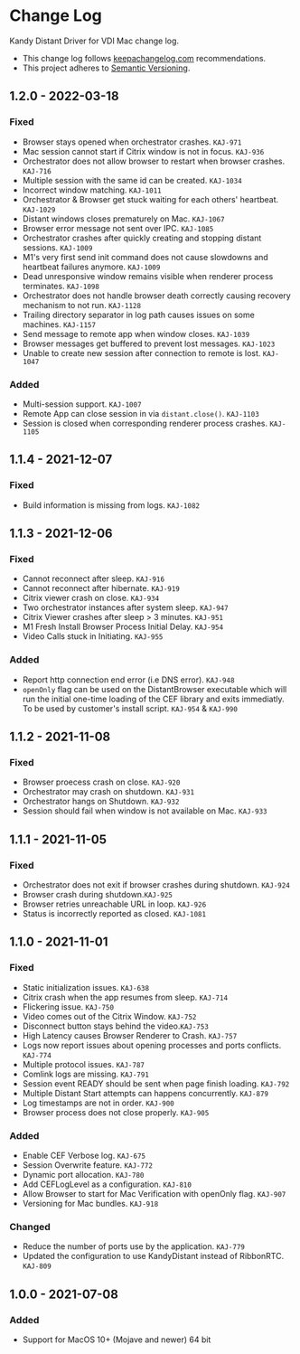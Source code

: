 # Change Log

Kandy Distant Driver for VDI Mac change log.

- This change log follows [keepachangelog.com](http://keepachangelog.com/) recommendations.
- This project adheres to [Semantic Versioning](http://semver.org/).

## 1.2.0 - 2022-03-18

### Fixed
- Browser stays opened when orchestrator crashes. `KAJ-971`
- Mac session cannot start if Citrix window is not in focus. `KAJ-936`
- Orchestrator does not allow browser to restart when browser crashes. `KAJ-716`
- Multiple session with the same id can be created. `KAJ-1034`
- Incorrect window matching. `KAJ-1011`
- Orchestrator & Browser get stuck waiting for each others' heartbeat. `KAJ-1029`
- Distant windows closes prematurely on Mac. `KAJ-1067`
- Browser error message not sent over IPC. `KAJ-1085`
- Orchestrator crashes after quickly creating and stopping distant sessions. `KAJ-1009`
- M1's very first send init command does not cause slowdowns and heartbeat failures anymore. `KAJ-1009`
- Dead unresponsive window remains visible when renderer process terminates. `KAJ-1098`
- Orchestrator does not handle browser death correctly causing recovery mechanism to not run. `KAJ-1128`
- Trailing directory separator in log path causes issues on some machines. `KAJ-1157`
- Send message to remote app when window closes. `KAJ-1039`
- Browser messages get buffered to prevent lost messages. `KAJ-1023`
- Unable to create new session after connection to remote is lost. `KAJ-1047`

### Added
- Multi-session support. `KAJ-1007`
- Remote App can close session in via `distant.close()`. `KAJ-1103`
- Session is closed when corresponding renderer process crashes. `KAJ-1105`

## 1.1.4 - 2021-12-07

### Fixed

- Build information is missing from logs. `KAJ-1082`

## 1.1.3 - 2021-12-06

### Fixed

- Cannot reconnect after sleep. `KAJ-916`
- Cannot reconnect after hibernate. `KAJ-919`
- Citrix viewer crash on close. `KAJ-934`
- Two orchestrator instances after system sleep. `KAJ-947`
- Citrix Viewer crashes after sleep > 3 minutes. `KAJ-951`
- M1 Fresh Install Browser Process Initial Delay. `KAJ-954`
- Video Calls stuck in Initiating. `KAJ-955`

### Added

- Report http connection end error (i.e DNS error). `KAJ-948`
- `openOnly` flag can be used on the DistantBrowser executable which will run the initial one-time loading of the CEF library and exits immediatly. To be used by customer's install script. `KAJ-954` & `KAJ-990`

## 1.1.2 - 2021-11-08

### Fixed

- Browser proecess crash on close. `KAJ-920`
- Orchestrator may crash on shutdown. `KAJ-931`
- Orchestrator hangs on Shutdown. `KAJ-932`
- Session should fail when window is not available on Mac. `KAJ-933`

## 1.1.1 - 2021-11-05

### Fixed

- Orchestrator does not exit if browser crashes during shutdown. `KAJ-924`
- Browser crash during shutdown.`KAJ-925`
- Browser retries unreachable URL in loop. `KAJ-926`
- Status is incorrectly reported as closed. `KAJ-1081`

## 1.1.0 - 2021-11-01

### Fixed

- Static initialization issues. `KAJ-638`
- Citrix crash when the app resumes from sleep. `KAJ-714`
- Flickering issue. `KAJ-750`
- Video comes out of the Citrix Window. `KAJ-752`
- Disconnect button stays behind the video.`KAJ-753`
- High Latency causes Browser Renderer to Crash. `KAJ-757`
- Logs now report issues about opening processes and ports conflicts. `KAJ-774`
- Multiple protocol issues. `KAJ-787`
- Comlink logs are missing. `KAJ-791`
- Session event READY should be sent when page finish loading. `KAJ-792`
- Multiple Distant Start attempts can happens concurrently. `KAJ-879`
- Log timestamps are not in order. `KAJ-900`
- Browser process does not close properly. `KAJ-905`

### Added

- Enable CEF Verbose log. `KAJ-675`
- Session Overwrite feature. `KAJ-772`
- Dynamic port allocation. `KAJ-780`
- Add CEFLogLevel as a configuration. `KAJ-810`
- Allow Browser to start for Mac Verification with openOnly flag. `KAJ-907`
- Versioning for Mac bundles. `KAJ-918`

### Changed

- Reduce the number of ports use by the application. `KAJ-779`
- Updated the configuration to use KandyDistant instead of RibbonRTC. `KAJ-809`

## 1.0.0 - 2021-07-08

### Added

- Support for MacOS 10+ (Mojave and newer) 64 bit
